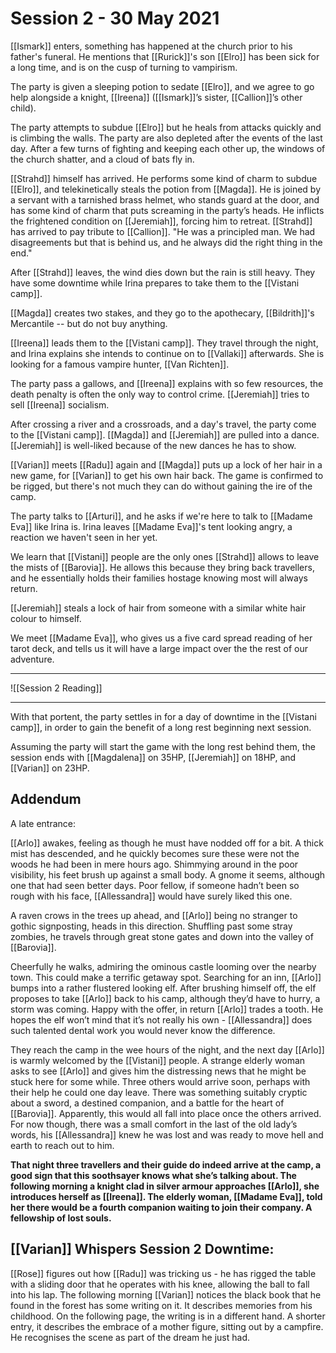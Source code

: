 # Session 2 - 30 May 2021

[[Ismark]] enters, something has happened at the church prior to his father's funeral. He mentions that [[Rurick]]'s son [[Elro]] has been sick for a long time, and is on the cusp of turning to vampirism. 

The party is given a sleeping potion to sedate [[Elro]], and we agree to go help alongside a knight, [[Ireena]] ([[Ismark]]’s sister, [[Callion]]’s other child).

The party attempts to subdue [[Elro]] but he heals from attacks quickly and is climbing the walls. The party are also depleted after the events of the last day. After a few turns of fighting and keeping each other up, the windows of the church shatter, and a cloud of bats fly in.

[[Strahd]] himself has arrived. He performs some kind of charm to subdue [[Elro]], and telekinetically steals the potion from [[Magda]]. He is joined by a servant with a tarnished brass helmet, who stands guard at the door, and has some kind of charm that puts screaming in the party’s heads. He inflicts the frightened condition on [[Jeremiah]], forcing him to retreat. [[Strahd]] has arrived to pay tribute to [[Callion]]. "He was a principled man. We had disagreements but that is behind us, and he always did the right thing in the end."

After [[Strahd]] leaves, the wind dies down but the rain is still heavy. They have some downtime while Irina prepares to take them to the [[Vistani camp]].

[[Magda]] creates two stakes, and they go to the apothecary, [[Bildrith]]'s Mercantile -- but do not buy anything.

[[Ireena]] leads them to the [[Vistani camp]]. They travel through the night, and Irina explains she intends to continue on to [[Vallaki]] afterwards. She is looking for a famous vampire hunter, [[Van Richten]].

The party pass a gallows, and [[Ireena]] explains with so few resources, the death penalty is often the only way to control crime. [[Jeremiah]] tries to sell [[Ireena]] socialism.

After crossing a river and a crossroads, and a day's travel, the party come to the [[Vistani camp]]. [[Magda]] and [[Jeremiah]] are pulled into a dance. [[Jeremiah]] is well-liked because of the new dances he has to show.

[[Varian]] meets [[Radu]] again and [[Magda]] puts up a lock of her hair in a new game, for [[Varian]] to get his own hair back. The game is confirmed to be rigged, but there's not much they can do without gaining the ire of the camp.

The party talks to [[Arturi]], and he asks if we're here to talk to [[Madame Eva]] like Irina is. Irina leaves [[Madame Eva]]'s tent looking angry, a reaction we haven't seen in her yet.

We learn that [[Vistani]] people are the only ones [[Strahd]] allows to leave the mists of [[Barovia]]. He allows this because they bring back travellers, and he essentially holds their families hostage knowing most will always return.

[[Jeremiah]] steals a lock of hair from someone with a similar white hair colour to himself.

We meet [[Madame Eva]], who gives us a five card spread reading of her tarot deck, and tells us it will have a large impact over the the rest of our adventure. 

___
![[Session 2 Reading]]
___

With that portent, the party settles in for a day of downtime in the [[Vistani camp]], in order to gain the benefit of a long rest beginning next session.


Assuming the party will start the game with the long rest behind them, the session ends with [[Magdalena]] on 35HP, [[Jeremiah]] on 18HP, and [[Varian]] on 23HP.


## Addendum

A late entrance:

[[Arlo]] awakes, feeling as though he must have nodded off for a bit. A thick mist has descended, and he quickly becomes sure these were not the woods he had been in mere hours ago. Shimmying around in the poor visibility, his feet brush up against a small body. A gnome it seems, although one that had seen better days. Poor fellow, if someone hadn’t been so rough with his face, [[Allessandra]] would have surely liked this one.

A raven crows in the trees up ahead, and [[Arlo]] being no stranger to gothic signposting, heads in this direction. Shuffling past some stray zombies, he travels through great stone gates and down into the valley of [[Barovia]].

Cheerfully he walks, admiring the ominous castle looming over the nearby town. This could make a terrific getaway spot. Searching for an inn, [[Arlo]] bumps into a rather flustered looking elf. After brushing himself off, the elf proposes to take [[Arlo]] back to his camp, although they’d have to hurry, a storm was coming. Happy with the offer, in return [[Arlo]] trades a tooth. He hopes the elf won’t mind that it’s not really his own - [[Allessandra]] does such talented dental work you would never know the difference.

They reach the camp in the wee hours of the night, and the next day [[Arlo]] is warmly welcomed by the [[Vistani]] people. A strange elderly woman asks to see [[Arlo]] and gives him the distressing news that he might be stuck here for some while. Three others would arrive soon, perhaps with their help he could one day leave. There was something suitably cryptic about a sword, a destined companion, and a battle for the heart of [[Barovia]]. Apparently, this would all fall into place once the others arrived. For now though, there was a small comfort in the last of the old lady’s words, his [[Allessandra]] knew he was lost and was ready to move hell and earth to reach out to him.

**That night three travellers and their guide do indeed arrive at the camp, a good sign that this soothsayer knows what she’s talking about. The following morning a knight clad in silver armour approaches [[Arlo]], she introduces herself as [[Ireena]]. The elderly woman, [[Madame Eva]], told her there would be a fourth companion waiting to join their company. A fellowship of lost souls.**

## [[Varian]] Whispers Session 2 Downtime: 

[[Rose]] figures out how [[Radu]] was tricking us - he has rigged the table with a sliding door that he operates with his knee, allowing the ball to fall into his lap. The following morning [[Varian]] notices the black book that he found in the forest has some writing on it. It describes memories from his childhood. On the following page, the writing is in a different hand. A shorter entry, it describes the embrace of a mother figure, sitting out by a campfire. He recognises the scene as part of the dream he just had.
